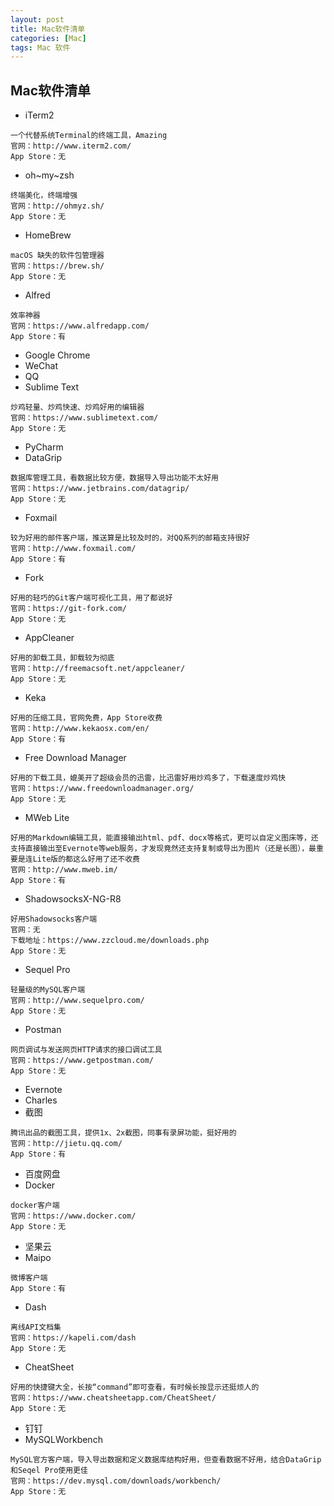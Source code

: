```yaml
---
layout: post
title: Mac软件清单
categories: [Mac]
tags: Mac 软件
---
```


## Mac软件清单

<!--# 简介
为方便以后折腾的时候能够快速的恢复工作环境，还是备份一下软件列表吧-->

* iTerm2
```
一个代替系统Terminal的终端工具，Amazing
官网：http://www.iterm2.com/
App Store：无
```

* oh~my~zsh
```
终端美化，终端增强
官网：http://ohmyz.sh/
App Store：无
```

* HomeBrew
```
macOS 缺失的软件包管理器
官网：https://brew.sh/
App Store：无
```

* Alfred
```
效率神器
官网：https://www.alfredapp.com/
App Store：有
```

* Google Chrome
* WeChat
* QQ
* Sublime Text
```
炒鸡轻量、炒鸡快速、炒鸡好用的编辑器
官网：https://www.sublimetext.com/
App Store：无
```

* PyCharm
* DataGrip
```
数据库管理工具，看数据比较方便，数据导入导出功能不太好用
官网：https://www.jetbrains.com/datagrip/
App Store：无
```

* Foxmail
```
较为好用的邮件客户端，推送算是比较及时的，对QQ系列的邮箱支持很好
官网：http://www.foxmail.com/
App Store：有
```

* Fork
```
好用的轻巧的Git客户端可视化工具，用了都说好
官网：https://git-fork.com/
App Store：无
```

* AppCleaner
```
好用的卸载工具，卸载较为彻底
官网：http://freemacsoft.net/appcleaner/
App Store：无
```

* Keka
```
好用的压缩工具，官网免费，App Store收费
官网：http://www.kekaosx.com/en/
App Store：有
```

* Free Download Manager
```
好用的下载工具，媲美开了超级会员的迅雷，比迅雷好用炒鸡多了，下载速度炒鸡快
官网：https://www.freedownloadmanager.org/
App Store：无
```

* MWeb Lite
```
好用的Markdown编辑工具，能直接输出html、pdf、docx等格式，更可以自定义图床等，还支持直接输出至Evernote等web服务，才发现竟然还支持复制或导出为图片（还是长图），最重要是连Lite版的都这么好用了还不收费
官网：http://www.mweb.im/
App Store：有
```

* ShadowsocksX-NG-R8
```
好用Shadowsocks客户端
官网：无
下载地址：https://www.zzcloud.me/downloads.php
App Store：无
```

* Sequel Pro
```
轻量级的MySQL客户端
官网：http://www.sequelpro.com/
App Store：无
```

* Postman
```
网页调试与发送网页HTTP请求的接口调试工具
官网：https://www.getpostman.com/
App Store：无
```

* Evernote
* Charles
* 截图
```
腾讯出品的截图工具，提供1x、2x截图，同事有录屏功能，挺好用的
官网：http://jietu.qq.com/
App Store：有
```

* 百度网盘
* Docker
```
docker客户端
官网：https://www.docker.com/
App Store：无
```

* 坚果云
* Maipo
```
微博客户端
App Store：有
```

* Dash
```
离线API文档集
官网：https://kapeli.com/dash
App Store：无
```

* CheatSheet
```
好用的快捷键大全，长按“command”即可查看，有时候长按显示还挺烦人的
官网：https://www.cheatsheetapp.com/CheatSheet/
App Store：无
```

* 钉钉
* MySQLWorkbench
```
MySQL官方客户端，导入导出数据和定义数据库结构好用，但查看数据不好用，结合DataGrip和Seqel Pro使用更佳
官网：https://dev.mysql.com/downloads/workbench/
App Store：无
```




